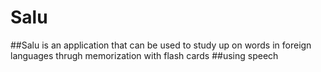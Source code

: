 # Salu
##Salu is an application that can be used to study up on words in foreign languages thrugh memorization with flash cards
##using speech
